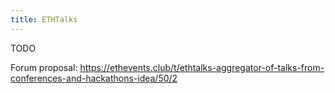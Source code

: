 ```yaml
---
title: ETHTalks
---
```


TODO

Forum proposal: https://ethevents.club/t/ethtalks-aggregator-of-talks-from-conferences-and-hackathons-idea/50/2